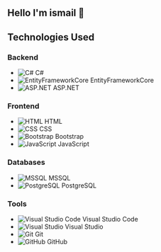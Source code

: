 ## Hello I'm ismail 👋

## Technologies Used

### Backend
- ![C#](https://github.com/dotnet/vscode-csharp/blob/main/images/csharpIcon.png) C#
- ![EntityFrameworkCore](https://path_to_logo/entityframeworkcore_logo.png) EntityFrameworkCore
- ![ASP.NET](https://path_to_logo/dotnet_logo.png) ASP.NET

### Frontend
- ![HTML](https://upload.wikimedia.org/wikipedia/commons/thumb/6/61/HTML5_logo_and_wordmark.svg/120px-HTML5_logo_and_wordmark.svg.png) HTML
- ![CSS](https://upload.wikimedia.org/wikipedia/commons/thumb/d/d5/CSS3_logo_and_wordmark.svg/120px-CSS3_logo_and_wordmark.svg.png) CSS
- ![Bootstrap](https://path_to_logo/bootstrap_logo.png) Bootstrap
- ![JavaScript](https://upload.wikimedia.org/wikipedia/commons/thumb/9/99/Unofficial_JavaScript_logo_2.svg/120px-Unofficial_JavaScript_logo_2.svg.png) JavaScript

### Databases
- ![MSSQL](https://path_to_logo/mssql_logo.png) MSSQL
- ![PostgreSQL](https://path_to_logo/postgres_logo.png) PostgreSQL

### Tools
- ![Visual Studio Code](https://upload.wikimedia.org/wikipedia/commons/thumb/9/9a/Visual_Studio_Code_1.35_icon.svg/120px-Visual_Studio_Code_1.35_icon.svg.png) Visual Studio Code
- ![Visual Studio](https://upload.wikimedia.org/wikipedia/commons/2/2c/Visual_Studio_Icon_2022.svg) Visual Studio
- ![Git](https://upload.wikimedia.org/wikipedia/commons/thumb/e/e0/Git-logo.svg/120px-Git-logo.svg.png) Git
- ![GitHub](https://upload.wikimedia.org/wikipedia/commons/thumb/9/91/Octicons-mark-github.svg/120px-Octicons-mark-github.svg.png) GitHub



<!--
**danismazismail/danismazismail** is a ✨ _special_ ✨ repository because its `README.md` (this file) appears on your GitHub profile.

Here are some ideas to get you started:

- 🔭 I’m currently working on ...
- 🌱 I’m currently learning ...
- 👯 I’m looking to collaborate on ...
- 🤔 I’m looking for help with ...
- 💬 Ask me about ...
- 📫 How to reach me: ...
- 😄 Pronouns: ...
- ⚡ Fun fact: ...
-->
